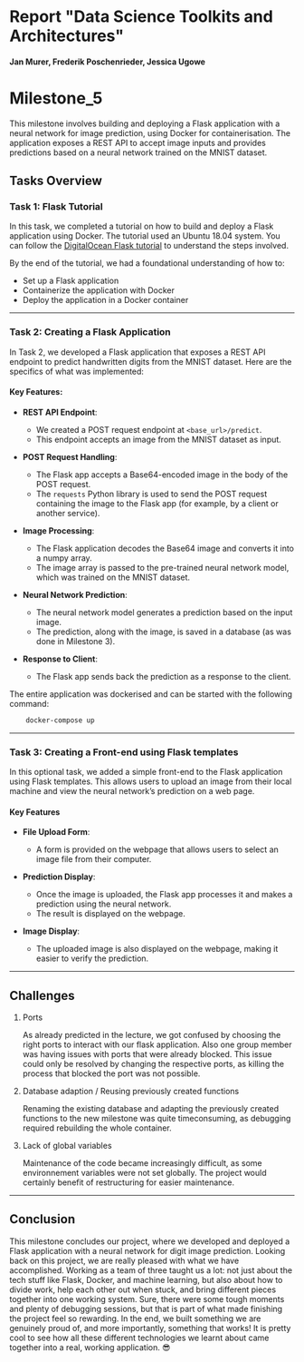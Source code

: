 # Report "Data Science Toolkits and Architectures"
#### Jan Murer, Frederik Poschenrieder, Jessica Ugowe 


# Milestone_5

This milestone involves building and deploying a Flask application with a neural network for image prediction, using Docker for containerisation. The application exposes a REST API to accept image inputs and provides predictions based on a neural network trained on the MNIST dataset.

## Tasks Overview

### Task 1: Flask Tutorial

In this task, we completed a tutorial on how to build and deploy a Flask application using Docker. The tutorial used an Ubuntu 18.04 system. You can follow the [DigitalOcean Flask tutorial](https://www.digitalocean.com/community/tutorials/how-to-build-and-deploy-a-flask-application-using-docker-on-ubuntu-18-04) to understand the steps involved.

By the end of the tutorial, we had a foundational understanding of how to:
- Set up a Flask application
- Containerize the application with Docker
- Deploy the application in a Docker container

---

### Task 2: Creating a Flask Application

In Task 2, we developed a Flask application that exposes a REST API endpoint to predict handwritten digits from the MNIST dataset. Here are the specifics of what was implemented:

#### Key Features:
- **REST API Endpoint**: 
  - We created a POST request endpoint at `<base_url>/predict`.
  - This endpoint accepts an image from the MNIST dataset as input.
  
- **POST Request Handling**: 
  - The Flask app accepts a Base64-encoded image in the body of the POST request.
  - The `requests` Python library is used to send the POST request containing the image to the Flask app (for example, by a client or another service).
  
- **Image Processing**:
  - The Flask application decodes the Base64 image and converts it into a numpy array.
  - The image array is passed to the pre-trained neural network model, which was trained on the MNIST dataset.

- **Neural Network Prediction**:
  - The neural network model generates a prediction based on the input image.
  - The prediction, along with the image, is saved in a database (as was done in Milestone 3).

- **Response to Client**: 
  - The Flask app sends back the prediction as a response to the client.

The entire application was dockerised and can be started with the following command:

```bash
    docker-compose up
```
---

### Task 3: Creating a Front-end using Flask templates

In this optional task, we added a simple front-end to the Flask application using Flask templates. This allows users to upload an image from their local machine and view the neural network’s prediction on a web page.

#### Key Features

- **File Upload Form**:
  - A form is provided on the webpage that allows users to select an image file from their computer.
  
- **Prediction Display**:
  - Once the image is uploaded, the Flask app processes it and makes a prediction using the neural network.
  - The result is displayed on the webpage.

- **Image Display**:
  - The uploaded image is also displayed on the webpage, making it easier to verify the prediction.

---

## Challenges 

1. Ports

      As already predicted in the lecture, we got confused by choosing the right ports to interact with our flask application. Also one group member was having issues with ports that were already blocked. This issue could only be resolved by changing the respective ports, as killing the process that blocked the port was not possible. 

2. Database adaption / Reusing previously created functions

      Renaming the existing database and adapting the previously created functions to the new milestone was quite timeconsuming, as debugging required rebuilding the whole container. 

3. Lack of global variables

      Maintenance of the code became increasingly difficult, as some environnement variables were not set globally. The project would certainly benefit of restructuring for easier maintenance. 

---

## Conclusion

This milestone concludes our project, where we developed and deployed a Flask application with a neural network for digit image prediction. Looking back on this project, we are really pleased with what we have accomplished. Working as a team of three taught us a lot: not just about the tech stuff like Flask, Docker, and machine learning, but also about how to divide work, help each other out when stuck, and bring different pieces together into one working system. Sure, there were some tough moments and plenty of debugging sessions, but that is part of what made finishing the project feel so rewarding. In the end, we built something we are genuinely proud of, and more importantly, something that works! It is pretty cool to see how all these different technologies we learnt about came together into a real, working application. 😎

